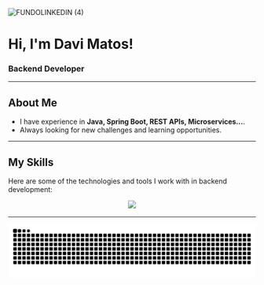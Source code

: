 
<img width="1584" height="396" alt="FUNDOLINKEDIN (4)" src="https://github.com/user-attachments/assets/325e4bac-2f0a-4310-a559-852514713900" />
 

# Hi, I'm Davi Matos!

### Backend Developer

---

## About Me

- I have experience in **Java, Spring Boot, REST APIs, Microservices...**.
- Always looking for new challenges and learning opportunities.

---

## My Skills

Here are some of the technologies and tools I work with in backend development:

<div align="center">
  <img src="https://skillicons.dev/icons?i=java,spring,python,nodejs,aws,mysql,git,github,vscode,react,c#" />
</div>

---

<img src="https://raw.githubusercontent.com/davimatosms/davimatosms/output/snake.svg" alt="Snake animation" />






